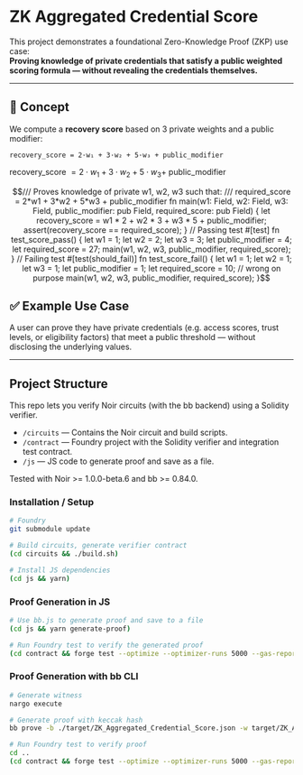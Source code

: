 # ZK Aggregated Credential Score

This project demonstrates a foundational Zero-Knowledge Proof (ZKP) use case:  
**Proving knowledge of private credentials that satisfy a public weighted scoring formula — without revealing the credentials themselves.**

---

## 🧠 Concept

We compute a **recovery score** based on 3 private weights and a public modifier:

`recovery_score = 2·w₁ + 3·w₂ + 5·w₃ + public_modifier`

recovery_score $= 2 \cdot w_1 + 3 \cdot w_2 + 5 \cdot w_3 +$ public\_modifier
```math
/// Proves knowledge of private w1, w2, w3 such that:
/// required_score = 2*w1 + 3*w2 + 5*w3 + public_modifier
fn main(w1: Field, w2: Field, w3: Field, public_modifier: pub Field, required_score: pub Field) {
    let recovery_score = w1 * 2 + w2 * 3 + w3 * 5 + public_modifier;
    assert(recovery_score == required_score);
}

// Passing test
#[test]
fn test_score_pass() {
    let w1 = 1;
    let w2 = 2;
    let w3 = 3;
    let public_modifier = 4;
    let required_score = 27;
    main(w1, w2, w3, public_modifier, required_score);
}

// Failing test
#[test(should_fail)]
fn test_score_fail() {
    let w1 = 1;
    let w2 = 1;
    let w3 = 1;
    let public_modifier = 1;
    let required_score = 10; // wrong on purpose
    main(w1, w2, w3, public_modifier, required_score);
}
```

## ✅ Example Use Case

A user can prove they have private credentials (e.g. access scores, trust levels, or eligibility factors) that meet a public threshold — without disclosing the underlying values.

---

## Project Structure

This repo lets you verify Noir circuits (with the bb backend) using a Solidity verifier.

- `/circuits` — Contains the Noir circuit and build scripts.
- `/contract` — Foundry project with the Solidity verifier and integration test contract.
- `/js` — JS code to generate proof and save as a file.

Tested with Noir >= 1.0.0-beta.6 and bb >= 0.84.0.

### Installation / Setup

```bash
# Foundry
git submodule update

# Build circuits, generate verifier contract
(cd circuits && ./build.sh)

# Install JS dependencies
(cd js && yarn)
```

### Proof Generation in JS

```bash
# Use bb.js to generate proof and save to a file
(cd js && yarn generate-proof)

# Run Foundry test to verify the generated proof
(cd contract && forge test --optimize --optimizer-runs 5000 --gas-report -vvv)
```

### Proof Generation with bb CLI

```bash
# Generate witness
nargo execute

# Generate proof with keccak hash
bb prove -b ./target/ZK_Aggregated_Credential_Score.json -w target/ZK_Aggregated_Credential_Score.gz -o ./target --oracle_hash keccak

# Run Foundry test to verify proof
cd ..
(cd contract && forge test --optimize --optimizer-runs 5000 --gas-report -vvv)
```
